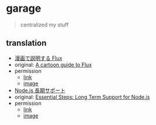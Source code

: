# garage

> centralized my stuff

## translation

- [漫画で説明する Flux](https://medium.com/sotayamashita/%E6%BC%AB%E7%94%BB%E3%81%A7%E8%AA%AC%E6%98%8E%E3%81%99%E3%82%8B-flux-99b74b3c4081)
 - original: [A cartoon guide to Flux](https://code-cartoons.com/a-cartoon-guide-to-flux-6157355ab207)
 - permission
   - [link](https://twitter.com/linclark/status/661157282068197376)
   - [image]()
- [Node.js 長期サポート](https://medium.com/sotayamashita/node-js-%E9%95%B7%E6%9C%9F%E3%82%B5%E3%83%9D%E3%83%BC%E3%83%88-eaf93e385d45)
 - original: [Essential Steps: Long Term Support for Node.js](https://medium.com/@nodesource/essential-steps-long-term-support-for-node-js-8ecf7514dbd#.wbo891dyi)
 - permission
   - [link](https://twitter.com/rvagg/status/825644128071397376)
   - [image]()   
